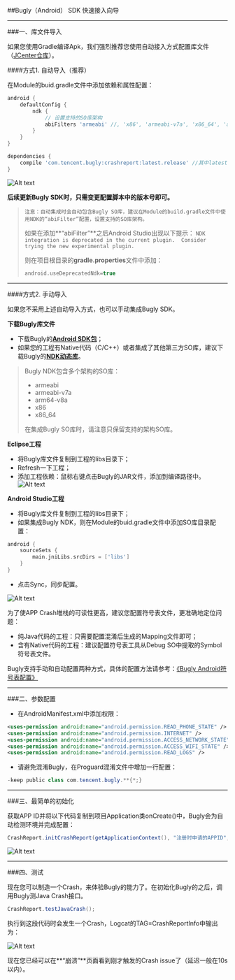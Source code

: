 ##Bugly（Android） SDK 快速接入向导

---

###一、库文件导入

如果您使用Gradle编译Apk，我们强烈推荐您使用自动接入方式配置库文件（[JCenter仓库](http://jcenter.bintray.com/com/tencent/bugly/crashreport/)）。

####方式1. 自动导入（推荐）

在Module的buid.gradle文件中添加依赖和属性配置：

```groovy
android {
	defaultConfig {
		ndk {
			// 设置支持的SO库架构
			abiFilters 'armeabi' //, 'x86', 'armeabi-v7a', 'x86_64', 'arm64-v8a'
		}
	}
}

dependencies {
	compile 'com.tencent.bugly:crashreport:latest.release' //其中latest.release指代最新版本号，也可以指定明确的版本号，例如1.2.8
}
```

![Alt text](http://bugly.qq.com/img/white-book/af1.png?v=20160203165136)

**后续更新Bugly SDK时，只需变更配置脚本中的版本号即可。**


> `注意：自动集成时会自动包含Bugly SO库，建议在Module的build.gradle文件中使用NDK的“abiFilter”配置，设置支持的SO库架构。`
> 
> 如果在添加**“abiFilter”**之后Android Studio出现以下提示：
> `NDK integration is deprecated in the current plugin.  Consider trying the new experimental plugin.`
> 
> 则在项目根目录的**gradle.properties**文件中添加：
> ```groovy
> android.useDeprecatedNdk=true
> ```

---

####方式2. 手动导入

如果您不采用上述自动导入方式，也可以手动集成Bugly SDK。

**下载Bugly库文件**
- 下载Bugly的[**Android SDK包**](http://bugly.qq.com/whitebook)；
- 如果您的工程有Native代码（C/C++）或者集成了其他第三方SO库，建议下载Bugly的[**NDK动态库**](http://bugly.qq.com/whitebook)。

> Bugly NDK包含多个架构的SO库：
> - armeabi
> - armeabi-v7a
> - arm64-v8a
> - x86
> - x86_64
> 
> 在集成Bugly SO库时，请注意只保留支持的架构SO库。

**Eclipse工程**
- 将Bugly库文件复制到工程的libs目录下；
- Refresh一下工程；
- 添加工程依赖：鼠标右键点击Bugly的JAR文件，添加到编译路径中。
![Alt text](http://bugly.qq.com/img/white-book/af2.png?v=20160203165136)


**Android Studio工程**
- 将Bugly库文件复制到工程的libs目录下；
- 如果集成Bugly NDK，则在Module的buid.gradle文件中添加SO库目录配置：

```groovy
android {
	sourceSets {
        main.jniLibs.srcDirs = ['libs']
    }
}
```

- 点击Sync，同步配置。

![Alt text](http://bugly.qq.com/img/white-book/af3.png?v=20160203165136)

为了使APP Crash堆栈的可读性更高，建议您配置符号表文件，更准确地定位问题：
- 纯Java代码的工程：只需要配置混淆后生成的Mapping文件即可；
- 含有Native代码的工程：建议配置符号表工具从Debug SO中提取的Symbol符号表文件。

Bugly支持手动和自动配置两种方式，具体的配置方法请参考：[《Bugly Android符号表配置》](http://bugly.qq.com/androidsymbol)

---

###二、参数配置

- 在AndroidManifest.xml中添加权限：
```xml
<uses-permission android:name="android.permission.READ_PHONE_STATE" />
<uses-permission android:name="android.permission.INTERNET" />
<uses-permission android:name="android.permission.ACCESS_NETWORK_STATE" />
<uses-permission android:name="android.permission.ACCESS_WIFI_STATE" />
<uses-permission android:name="android.permission.READ_LOGS" />
```

- 请避免混淆Bugly，在Proguard混淆文件中增加一行配置：

```powershell
-keep public class com.tencent.bugly.**{*;}
```

---

###三、最简单的初始化

获取APP ID并将以下代码复制到项目Application类onCreate()中，Bugly会为自动检测环境并完成配置：

```java
CrashReport.initCrashReport(getApplicationContext(), "注册时申请的APPID", false);
```
![Alt text](http://bugly.qq.com/img/white-book/af4.png?v=20160203165136)

---

###四、测试

现在您可以制造一个Crash，来体验Bugly的能力了。在初始化Bugly的之后，调用Bugly测Java Crash接口。

```java
CrashReport.testJavaCrash();
```

执行到这段代码时会发生一个Crash，Logcat的TAG=CrashReportInfo中输出为：

![Alt text](http://bugly.qq.com/img/white-book/android5.jpg?v=20160203165136)

现在您已经可以在**“崩溃”**页面看到刚才触发的Crash issue了（延迟一般在10s以内）。
